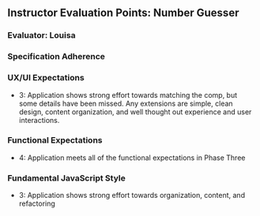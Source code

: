 ## Instructor Evaluation Points: Number Guesser
### Evaluator: Louisa

### Specification Adherence

### UX/UI Expectations
* 3: Application shows strong effort towards matching the comp, but some details have been missed. Any extensions are simple, clean design, content organization, and well thought out experience and user interactions.

### Functional Expectations
* 4: Application meets all of the functional expectations in Phase Three

### Fundamental JavaScript Style
* 3: Application shows strong effort towards organization, content, and refactoring
